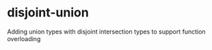 # disjoint-union
Adding union types with disjoint intersection types to support function overloading
